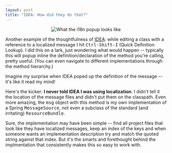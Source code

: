 ```yaml
---
layout: post
title: "IDEA: How did they do that?"
---
```




<p align="center"><img src="http://www.cwinters.com/images/blog/idea_i18n_implementation.png" alt="What the i18n popup looks like" /></p>

<p>Another example of the thoughtfulness of <a href="http://www.jetbrains.com/idea/">IDEA</a>: while editing a class with a reference to a localized message I hit <tt>Ctrl-Shift-I</tt> (Quick Definition Lookup). I did this on a lark, just wondering what would happen -- typically this will popup inline the definition/declaration of the method you're calling, pretty useful. (You can even navigate to different implementations through the method hierarchy.)</p>

<p>Imagine my surprise when IDEA poped up the definition of the message -- it's like it read my mind!</p>

<p>Here's the kicker: <b>I never told IDEA I was using localization</b>. I didn't tell it the location of the message files  and didn't put them on the classpath. Even more amazing, the <tt>msg</tt> object with this method is my own implementation of a Spring <tt>MessageSource</tt>, not even a subclass of the standard (and irritating) <tt>ResourceBundle</tt>.</p>

<p>Sure, the implementation may have been simple -- find all project files that look like they have localized messages, keep an index of the keys and when someone wants an implementation description try and match the quoted string against that index. But it's the smarts and forethought behind the implmentation that consistently makes this so easy to work with.</p>


